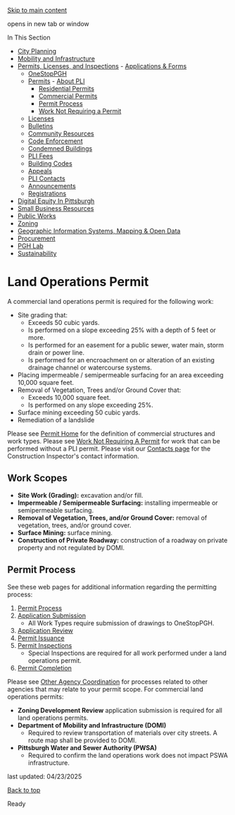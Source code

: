 [Skip to main content](https://www.pittsburghpa.gov/Business-Development/Permits-Licenses-and-Inspections/Permits/Commercial-Permits/Land-Operations-Permit#main-content)

opens in new tab or window

In This Section

- [City Planning](https://www.pittsburghpa.gov/Business-Development/City-Planning)
- [Mobility and Infrastructure](https://www.pittsburghpa.gov/Business-Development/Mobility-and-Infrastructure)
- [Permits, Licenses, and Inspections](https://www.pittsburghpa.gov/Business-Development/Permits-Licenses-and-Inspections)  - [Applications & Forms](https://www.pittsburghpa.gov/Business-Development/Permits-Licenses-and-Inspections/Applications-Forms)
  - [OneStopPGH](https://www.pittsburghpa.gov/Business-Development/Permits-Licenses-and-Inspections/OneStopPGH)
  - [Permits](https://www.pittsburghpa.gov/Business-Development/Permits-Licenses-and-Inspections/Permits)    - [About PLI](https://www.pittsburghpa.gov/Business-Development/Permits-Licenses-and-Inspections/Permits/About-PLI)
    - [Residential Permits](https://www.pittsburghpa.gov/Business-Development/Permits-Licenses-and-Inspections/Permits/Residential-Permits)
    - [Commercial Permits](https://www.pittsburghpa.gov/Business-Development/Permits-Licenses-and-Inspections/Permits/Commercial-Permits)
    - [Permit Process](https://www.pittsburghpa.gov/Business-Development/Permits-Licenses-and-Inspections/Permits/Permit-Process)
    - [Work Not Requiring a Permit](https://www.pittsburghpa.gov/Business-Development/Permits-Licenses-and-Inspections/Permits/Work-Not-Requiring-a-Permit)
  - [Licenses](https://www.pittsburghpa.gov/Business-Development/Permits-Licenses-and-Inspections/Licenses)
  - [Bulletins](https://www.pittsburghpa.gov/Business-Development/Permits-Licenses-and-Inspections/PLI-Bulletins)
  - [Community Resources](https://www.pittsburghpa.gov/Business-Development/Permits-Licenses-and-Inspections/Community-Resources)
  - [Code Enforcement](https://www.pittsburghpa.gov/Business-Development/Permits-Licenses-and-Inspections/Code-Enforcement)
  - [Condemned Buildings](https://www.pittsburghpa.gov/Business-Development/Permits-Licenses-and-Inspections/Condemned-Buildings)
  - [PLI Fees](https://www.pittsburghpa.gov/Business-Development/Permits-Licenses-and-Inspections/Fees)
  - [Building Codes](https://www.pittsburghpa.gov/Business-Development/Permits-Licenses-and-Inspections/Building-Codes)
  - [Appeals](https://www.pittsburghpa.gov/Business-Development/Permits-Licenses-and-Inspections/Appeals)
  - [PLI Contacts](https://www.pittsburghpa.gov/Business-Development/Permits-Licenses-and-Inspections/Contacts)
  - [Announcements](https://www.pittsburghpa.gov/Business-Development/Permits-Licenses-and-Inspections/Announcements)
  - [Registrations](https://www.pittsburghpa.gov/Business-Development/Permits-Licenses-and-Inspections/Registrations)
- [Digital Equity In Pittsburgh](https://www.pittsburghpa.gov/Business-Development/Digital-Equity-In-Pittsburgh)
- [Small Business Resources](https://www.pittsburghpa.gov/Business-Development/Small-Business-Resources)
- [Public Works](https://www.pittsburghpa.gov/Business-Development/Public-Works)
- [Zoning](https://www.pittsburghpa.gov/Business-Development/Zoning)
- [Geographic Information Systems, Mapping & Open Data](https://www.pittsburghpa.gov/Business-Development/Geographic-Information-Systems-Mapping-Open-Data)
- [Procurement](https://www.pittsburghpa.gov/Business-Development/Procurement)
- [PGH Lab](https://www.pittsburghpa.gov/Business-Development/PGH-Lab)
- [Sustainability](https://www.pittsburghpa.gov/Business-Development/Sustainability)

# Land Operations Permit

A commercial land operations permit is required for the following work:

- Site grading that:
  - Exceeds 50 cubic yards.
  - Is performed on a slope exceeding 25% with a depth of 5 feet or more.
  - Is performed for an easement for a public sewer, water main, storm drain or power line.
  - Is performed for an encroachment on or alteration of an existing drainage channel or watercourse systems.
- Placing impermeable / semipermeable surfacing for an area exceeding 10,000 square feet.
- Removal of Vegetation, Trees and/or Ground Cover that:
  - Exceeds 10,000 square feet.
  - Is performed on any slope exceeding 25%.
- Surface mining exceeding 50 cubic yards.
- Remediation of a landslide

Please see [Permit Home](https://www.pittsburghpa.gov/Business-Development/Permits-Licenses-and-Inspections/Permits) for the definition of commercial structures and work types. Please see [Work Not Requiring A Permit](https://www.pittsburghpa.gov/Business-Development/Permits-Licenses-and-Inspections/Permits/Work-Not-Requiring-a-Permit) for work that can be performed without a PLI permit. Please visit our [Contacts page](https://www.pittsburghpa.gov/Business-Development/Permits-Licenses-and-Inspections/Contacts) for the Construction Inspector's contact information.

## Work Scopes

- **Site Work (Grading):** excavation and/or fill.
- **Impermeable / Semipermeable Surfacing:** installing impermeable or semipermeable surfacing.
- **Removal of Vegetation, Trees, and/or Ground Cover:** removal of vegetation, trees, and/or ground cover.
- **Surface Mining:** surface mining.
- **Construction of Private Roadway:** construction of a roadway on private property and not regulated by DOMI.

## Permit Process

See these web pages for additional information regarding the permitting process:

1. [Permit Process](https://www.pittsburghpa.gov/Business-Development/Permits-Licenses-and-Inspections/Permits)
2. [Application Submission](https://www.pittsburghpa.gov/Business-Development/Permits-Licenses-and-Inspections/Permits/Permit-Process)
   - All Work Types require submission of drawings to OneStopPGH.
3. [Application Review](https://www.pittsburghpa.gov/Business-Development/Permits-Licenses-and-Inspections/Permits/Permit-Process/Permit-Application-Review)
4. [Permit Issuance](https://www.pittsburghpa.gov/Business-Development/Permits-Licenses-and-Inspections/Permits/Permit-Process/Permit-Issuance)
5. [Permit Inspections](https://www.pittsburghpa.gov/Business-Development/Permits-Licenses-and-Inspections/Permits/Permit-Process/Permit-Inspections)
   - Special Inspections are required for all work performed under a land operations permit.
6. [Permit Completion](https://www.pittsburghpa.gov/Business-Development/Permits-Licenses-and-Inspections/Permits/Permit-Process/Permit-Completion)

Please see [Other Agency Coordination](https://www.pittsburghpa.gov/Business-Development/Permits-Licenses-and-Inspections/Contacts/Other-Agency-Coordination) for processes related to other agencies that may relate to your permit scope. For commercial land operations permits:

- **Zoning Development Review** application submission is required for all land operations permits.
- **Department of Mobility and Infrastructure (DOMI)**
  - Required to review transportation of materials over city streets. A route map shall be provided to DOMI.
- **Pittsburgh Water and Sewer Authority (PWSA)**
  - Required to confirm the land operations work does not impact PSWA infrastructure.

last updated: 04/23/2025

[Back to top](https://www.pittsburghpa.gov/Business-Development/Permits-Licenses-and-Inspections/Permits/Commercial-Permits/Land-Operations-Permit#body-top)

Ready
